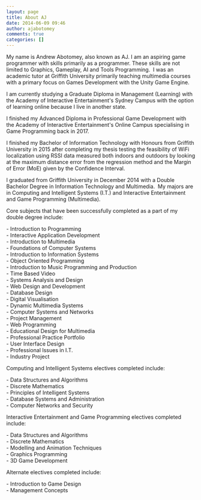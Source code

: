 ```yaml
---
layout: page
title: About AJ
date: 2014-06-09 09:46
author: ajabotomey
comments: true
categories: []
---
```

<!-- wp:paragraph -->
<p>My name is Andrew Abotomey, also known as AJ. I am an aspiring game programmer with skills primarily as a programmer. These skills are not limited to Graphics, Gameplay, AI and Tools Programming.  I was an academic tutor at Griffith University primarily teaching multimedia courses with a primary focus on Games Development with the Unity Game Engine.</p>
<!-- /wp:paragraph -->

<!-- wp:paragraph -->
<p>I am currently studying a Graduate Diploma in Management (Learning) with the Academy of Interactive Entertainment's Sydney Campus with the option of learning online because I live in another state.</p>
<!-- /wp:paragraph -->

<!-- wp:paragraph -->
<p>I finished my Advanced Diploma in Professional Game Development with the Academy of Interactive Entertainment's Online Campus specialising in Game Programming back in 2017.</p>
<!-- /wp:paragraph -->

<!-- wp:paragraph -->
<p>I finished my Bachelor of Information Technology with Honours from Griffith University in 2015 after completing my thesis testing the feasibility of WiFi localization using RSSI data measured both indoors and outdoors by looking at the maximum distance error from the regression method and the Margin of Error (MoE) given by the Confidence Interval.</p>
<!-- /wp:paragraph -->

<!-- wp:paragraph -->
<p>I graduated from Griffith University in December 2014&nbsp;with a Double Bachelor Degree in Information Technology&nbsp;and Multimedia. &nbsp;My majors are in Computing and Intelligent Systems (I.T.) and Interactive Entertainment and Game Programming (Multimedia).</p>
<!-- /wp:paragraph -->

<!-- wp:paragraph -->
<p>Core subjects that have been successfully completed as a part of my double degree include:</p>
<!-- /wp:paragraph -->

<!-- wp:paragraph -->
<p>- Introduction to Programming<br>
- Interactive Application Development<br>
- Introduction to Multimedia<br>
- Foundations of Computer Systems<br>
- Introduction to Information Systems<br>
- Object Oriented Programming<br>
- Introduction to Music Programming and Production<br>
- Time Based Video<br>
- Systems Analysis and Design<br>
- Web Design and Development<br>
- Database Design<br>
- Digital Visualisation<br>
- Dynamic Multimedia Systems<br>
- Computer Systems and Networks<br>
- Project Management<br>
- Web Programming<br>
- Educational Design for Multimedia<br>
- Professional Practice Portfolio<br>
- User Interface Design<br>
- Professional Issues in I.T.<br>
- Industry Project</p>
<!-- /wp:paragraph -->

<!-- wp:paragraph -->
<p>Computing and Intelligent Systems electives completed include:</p>
<!-- /wp:paragraph -->

<!-- wp:paragraph -->
<p>- Data Structures and Algorithms<br>
- Discrete Mathematics<br>
- Principles of Intelligent Systems<br>
- Database Systems and Administration<br>
- Computer Networks and Security</p>
<!-- /wp:paragraph -->

<!-- wp:paragraph -->
<p>Interactive Entertainment and Game Programming electives completed include:</p>
<!-- /wp:paragraph -->

<!-- wp:paragraph -->
<p>- Data Structures and Algorithms<br>
- Discrete Mathematics<br>
- Modelling and Animation Techniques<br>
- Graphics Programming<br>
- 3D Game Development</p>
<!-- /wp:paragraph -->

<!-- wp:paragraph -->
<p>Alternate electives completed include:</p>
<!-- /wp:paragraph -->

<!-- wp:paragraph -->
<p>- Introduction to Game Design<br>
- Management Concepts</p>
<!-- /wp:paragraph -->
